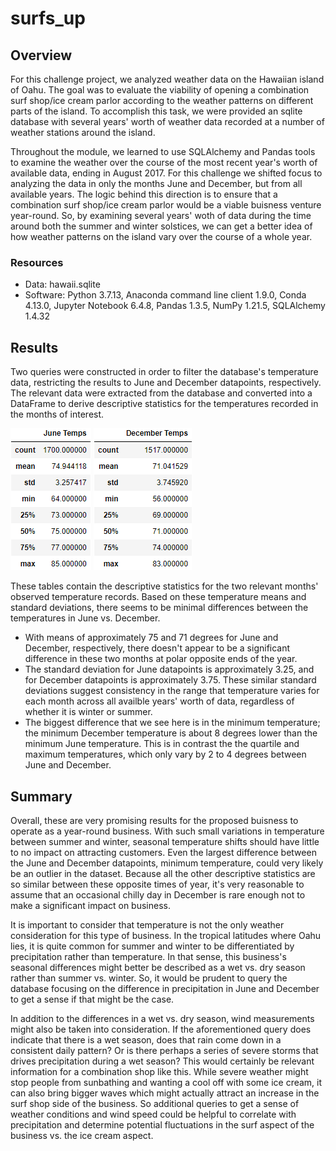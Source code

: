 # surfs_up
## Overview

For this challenge project, we analyzed weather data on the Hawaiian island of Oahu. The goal was to evaluate the viability of opening a combination surf shop/ice cream parlor according to the weather patterns on different parts of the island. To accomplish this task, we were provided an sqlite database with several years' worth of weather data recorded at a number of weather stations around the island.

Throughout the module, we learned to use SQLAlchemy and Pandas tools to examine the weather over the course of the most recent year's worth of available data, ending in August 2017. For this challenge we shifted focus to analyzing the data in only the months June and December, but from all available years. The logic behind this direction is to ensure that a combination surf shop/ice cream parlor would be a viable buisness venture year-round. So, by examining several years' woth of data during the time around both the summer and winter solstices, we can get a better idea of how weather patterns on the island vary over the course of a whole year.

### Resources

- Data: hawaii.sqlite
- Software: Python 3.7.13, Anaconda command line client 1.9.0, Conda 4.13.0, Jupyter Notebook 6.4.8, Pandas 1.3.5, NumPy 1.21.5, SQLAlchemy 1.4.32

## Results

Two queries were constructed in order to filter the database's temperature data, restricting the results to June and December datapoints, respectively. The relevant data were extracted from the database and converted into a DataFrame to derive descriptive statistics for the temperatures recorded in the months of interest.

![June Temperatures](https://github.com/tfish110/surfs_up/blob/main/Resources/june_temps_stats.png)
![December Temperatures](https://github.com/tfish110/surfs_up/blob/main/Resources/december_temps_stats.png)

These tables contain the descriptive statistics for the two relevant months' observed temperature records. Based on these temperature means and standard deviations, there seems to be  minimal differences between the temperatures in June vs. December.

- With means of approximately 75 and 71 degrees for June and December, respectively, there doesn't appear to be a significant difference in these two months at polar opposite ends of the year.
- The standard deviation for June datapoints is approximately 3.25, and for December datapoints is approximately 3.75. These similar standard deviations suggest consistency in the range that temperature varies for each month across all availble years' worth of data, regardless of whether it is winter or summer.
- The biggest difference that we see here is in the minimum temperature; the minimum December temperature is about 8 degrees lower than the minimum June temperature. This is in contrast the the quartile and maximum temperatures, which only vary by 2 to 4 degrees between June and December.

## Summary

Overall, these are very promising results for the proposed buisness to operate as a year-round business. With such small variations in temperature between summer and winter, seasonal temperature shifts should have little to no impact on attracting customers. Even the largest difference between the June and December datapoints, minimum temperature, could very likely be an outlier in the dataset. Because all the other descriptive statistics are so similar between these opposite times of year, it's very reasonable to assume that an occasional chilly day in December is rare enough not to make a significant impact on business.

It is important to consider that temperature is not the only weather consideration for this type of business. In the tropical latitudes where Oahu lies, it is quite common for summer and winter to be differentiated by precipitation rather than temperature. In that sense, this business's seasonal differences might better be described as a wet vs. dry season rather than summer vs. winter. So, it would be prudent to query the database focusing on the difference in precipitation in June and December to get a sense if that might be the case.

In addition to the differences in a wet vs. dry season, wind measurements might also be taken into consideration. If the aforementioned query does indicate that there is a wet season, does that rain come down in a consistent daily pattern? Or is there perhaps a series of severe storms that drives precipitation during a wet season? This would certainly be relevant information for a combination shop like this. While severe weather might stop people from sunbathing and wanting a cool off with some ice cream, it can also bring bigger waves which might actually attract an increase in the surf shop side of the business. So additional queries to get a sense of weather conditions and wind speed could be helpful to correlate with precipitation and determine potential fluctuations in the surf aspect of the business vs. the ice cream aspect.
